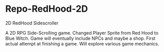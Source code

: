 # Repo-RedHood-2D
2D RedHood Sidescroller

A 2D RPG Side-Scrolling game. Changed Player Sprite from Red Hood to Blue Witch. Game will eventually include NPCs and maybe a shop. First actual attempt at finishing a game. Will explore various game mechanics. 
